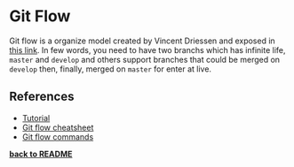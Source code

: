 # Git Flow

Git flow is a organize model created by Vincent Driessen and exposed in [this link](https://nvie.com/posts/a-successful-git-branching-model/). In few words, you need to have two branchs which has infinite life, `master` and `develop` and others support branches that could be merged on `develop` then, finally, merged on `master` for enter at live.


## References

- [Tutorial](https://www.atlassian.com/git/tutorials/comparing-workflows/gitflow-workflow)
- [Git flow cheatsheet](http://danielkummer.github.io/git-flow-cheatsheet/)
- [Git flow commands](https://gist.github.com/JamesMGreene/cdd0ac49f90c987e45ac)

**[back to README](../README.md#Manual)**
